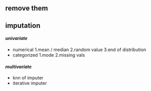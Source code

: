 
## remove them 


## imputation

#### *univariate*
- numerical 1.mean / median
			2.random value
			3.end of distribution
- categorized 1.mode
			  2.missing vals
#### *multivariate*
- knn of imputer
- iterative imputer